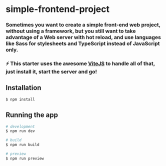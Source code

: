 # simple-frontend-project

### Sometimes you want to create a simple front-end web project, without using a framework, but you still want to take advantage of a Web server with hot reload, and use languages like Sass for stylesheets and TypeScript instead of JavaScript only.

### ⚡ This starter uses the awesome [ViteJS](https://vitejs.dev/) to handle all of that, just install it, start the server and go!

## Installation

```bash
$ npm install
```

## Running the app

```bash
# development
$ npm run dev

# build
$ npm run build

# preview
$ npm run preview
```
